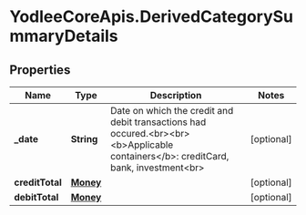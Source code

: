 # YodleeCoreApis.DerivedCategorySummaryDetails

## Properties
Name | Type | Description | Notes
------------ | ------------- | ------------- | -------------
**_date** | **String** | Date on which the credit and debit transactions had occured.&lt;br&gt;&lt;br&gt;&lt;b&gt;Applicable containers&lt;/b&gt;: creditCard, bank, investment&lt;br&gt; | [optional] 
**creditTotal** | [**Money**](Money.md) |  | [optional] 
**debitTotal** | [**Money**](Money.md) |  | [optional] 
